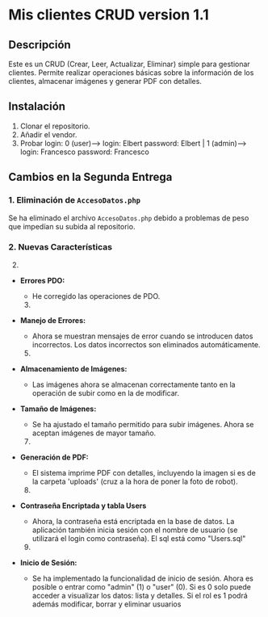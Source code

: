 # Mis clientes CRUD version 1.1

## Descripción

Este es un CRUD (Crear, Leer, Actualizar, Eliminar) simple para gestionar clientes. Permite realizar operaciones básicas sobre la información de los clientes, almacenar imágenes y generar PDF con detalles.

## Instalación

1. Clonar el repositorio.
2. Añadir el vendor.
3. Probar login: 0 (user)--> login: Elbert password: Elbert | 1 (admin)--> login: Francesco password: Francesco

## Cambios en la Segunda Entrega

### 1. Eliminación de `AccesoDatos.php`

Se ha eliminado el archivo `AccesoDatos.php` debido a problemas de peso que impedían su subida al repositorio.

### 2. Nuevas Características
  2)
- **Errores PDO:**
  - He corregido las operaciones de PDO.
  3)
- **Manejo de Errores:**
  - Ahora se muestran mensajes de error cuando se introducen datos incorrectos. Los datos incorrectos son eliminados automáticamente.
  5)
- **Almacenamiento de Imágenes:**
  - Las imágenes ahora se almacenan correctamente tanto en la operación de subir como en la de modificar.

- **Tamaño de Imágenes:**
  - Se ha ajustado el tamaño permitido para subir imágenes. Ahora se aceptan imágenes de mayor tamaño.
  7)
- **Generación de PDF:**
  - El sistema imprime PDF con detalles, incluyendo la imagen si es de la carpeta 'uploads' (cruz a la hora de poner la foto de robot).
  8)
- **Contraseña Encriptada y tabla Users**
  - Ahora, la contraseña está encriptada en la base de datos. La aplicación también inicia sesión con el nombre de usuario (se utilizará el login como contraseña). El sql está como "Users.sql"
  9)
- **Inicio de Sesión:**
  - Se ha implementado la funcionalidad de inicio de sesión. Ahora es posible o entrar como "admin" (1) o "user" (0). Si es 0 solo puede acceder a visualizar los datos: lista y detalles. Si el rol es 1 podrá además modificar, borrar y eliminar usuarios



